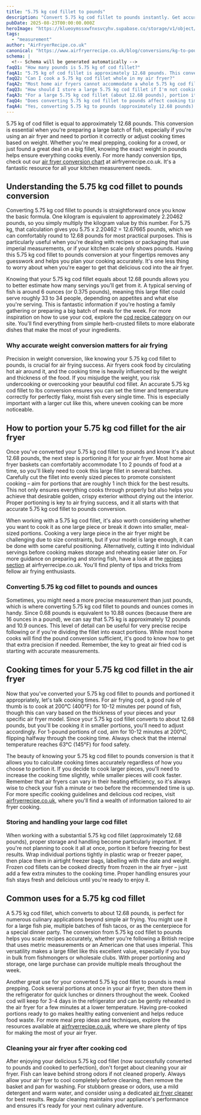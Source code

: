 ```yaml
---
title: "5.75 kg cod fillet to pounds"
description: "Convert 5.75 kg cod fillet to pounds instantly. Get accurate measurements for perfect air fryer cooking every time with our easy guide."
pubDate: 2025-08-23T00:00:00.000Z
heroImage: "https://klueoymssxwfnxsvcyhv.supabase.co/storage/v1/object/public/Shmucket/5-75-kg-cod-fillet-to-pounds.webp"
tags:
  - "measurement"
author: "AirFryerRecipe.co.uk"
canonical: "https://www.airfryerrecipe.co.uk/blog/conversions/kg-to-pounds/5-75-kg-cod-fillet-to-pounds"
schema: |
  <!-- Schema will be generated automatically -->
faqQ1: "How many pounds is 5.75 kg of cod fillet?"
faqA1: "5.75 kg of cod fillet is approximately 12.68 pounds. This conversion uses the standard formula where 1 kilogram equals about 2.20462 pounds. For most practical cooking purposes, you can round this to 12.7 pounds without significantly affecting your recipes or portioning."
faqQ2: "Can I cook a 5.75 kg cod fillet whole in my air fryer?"
faqA2: "Most home air fryers cannot accommodate a whole 5.75 kg cod fillet (approximately 12.68 pounds) due to size constraints. It's best to portion the fillet into smaller pieces that fit comfortably in your air fryer basket without overcrowding. This ensures proper air circulation and even cooking, giving you perfectly cooked cod every time."
faqQ3: "How should I store a large 5.75 kg cod fillet if I'm not cooking it all at once?"
faqA3: "For a large 5.75 kg cod fillet (about 12.68 pounds), portion it before storing for best results. Wrap individual portions tightly in plastic wrap or freezer paper, then place them in airtight freezer bags, removing as much air as possible. Label with the date and weight, and freeze for up to 3 months. Thaw in the refrigerator overnight before cooking."
faqQ4: "Does converting 5.75 kg cod fillet to pounds affect cooking time in the air fryer?"
faqA4: "Yes, converting 5.75 kg to pounds (approximately 12.68 pounds) helps determine accurate cooking times, but you'll be cooking portions rather than the whole fillet. For air frying, cook cod at 200°C (400°F) for 10-12 minutes per pound of fish. Since you'll portion the fillet, calculate cooking time based on each portion's weight rather than the total weight."
---
```

<p>5.75 kg of cod fillet is equal to approximately 12.68 pounds. This conversion is essential when you're preparing a large batch of fish, especially if you're using an air fryer and need to portion it correctly or adjust cooking times based on weight. Whether you're meal prepping, cooking for a crowd, or just found a great deal on a big fillet, knowing the exact weight in pounds helps ensure everything cooks evenly. For more handy conversion tips, check out our <a href="https://www.airfryerrecipe.co.uk/air-fryer-conversion-chart">air fryer conversion chart</a> at airfryerrecipe.co.uk. It's a fantastic resource for all your kitchen measurement needs.</p>

<h2>Understanding the 5.75 kg cod fillet to pounds conversion</h2>
<p>Converting 5.75 kg cod fillet to pounds is straightforward once you know the basic formula. One kilogram is equivalent to approximately 2.20462 pounds, so you simply multiply the kilogram value by this number. For 5.75 kg, that calculation gives you 5.75 x 2.20462 = 12.67665 pounds, which we can comfortably round to 12.68 pounds for most practical purposes. This is particularly useful when you're dealing with recipes or packaging that use imperial measurements, or if your kitchen scale only shows pounds. Having this 5.75 kg cod fillet to pounds conversion at your fingertips removes any guesswork and helps you plan your cooking accurately. It's one less thing to worry about when you're eager to get that delicious cod into the air fryer.</p>

<p>Knowing that your 5.75 kg cod fillet equals about 12.68 pounds allows you to better estimate how many servings you'll get from it. A typical serving of fish is around 6 ounces (or 0.375 pounds), meaning this large fillet could serve roughly 33 to 34 people, depending on appetites and what else you're serving. This is fantastic information if you're hosting a family gathering or preparing a big batch of meals for the week. For more inspiration on how to use your cod, explore the <a href="https://www.airfryerrecipe.co.uk/recipe-category/cod">cod recipe category</a> on our site. You'll find everything from simple herb-crusted fillets to more elaborate dishes that make the most of your ingredients.</p>

<h3>Why accurate weight conversion matters for air frying</h3>
<p>Precision in weight conversion, like knowing your 5.75 kg cod fillet to pounds, is crucial for air frying success. Air fryers cook food by circulating hot air around it, and the cooking time is heavily influenced by the weight and thickness of the food. If you misjudge the weight, you risk undercooking or overcooking your beautiful cod fillet. An accurate 5.75 kg cod fillet to lbs conversion ensures you can set the timer and temperature correctly for perfectly flaky, moist fish every single time. This is especially important with a larger cut like this, where uneven cooking can be more noticeable.</p>

<h2>How to portion your 5.75 kg cod fillet for the air fryer</h2>
<p>Once you've converted your 5.75 kg cod fillet to pounds and know it's about 12.68 pounds, the next step is portioning it for your air fryer. Most home air fryer baskets can comfortably accommodate 1 to 2 pounds of food at a time, so you'll likely need to cook this large fillet in several batches. Carefully cut the fillet into evenly sized pieces to promote consistent cooking – aim for portions that are roughly 1 inch thick for the best results. This not only ensures everything cooks through properly but also helps you achieve that desirable golden, crispy exterior without drying out the interior. Proper portioning is key to air frying success, and it all starts with that accurate 5.75 kg cod fillet to pounds conversion.</p>

<p>When working with a 5.75 kg cod fillet, it's also worth considering whether you want to cook it as one large piece or break it down into smaller, meal-sized portions. Cooking a very large piece in the air fryer might be challenging due to size constraints, but if your model is large enough, it can be done with some careful positioning. Alternatively, cutting it into individual servings before cooking makes storage and reheating easier later on. For more guidance on preparing and storing fish, have a look at the <a href="https://www.airfryerrecipe.co.uk/recipes">recipes section</a> at airfryerrecipe.co.uk. You'll find plenty of tips and tricks from fellow air frying enthusiasts.</p>

<h3>Converting 5.75 kg cod fillet to pounds and ounces</h3>
<p>Sometimes, you might need a more precise measurement than just pounds, which is where converting 5.75 kg cod fillet to pounds and ounces comes in handy. Since 0.68 pounds is equivalent to 10.88 ounces (because there are 16 ounces in a pound), we can say that 5.75 kg is approximately 12 pounds and 10.9 ounces. This level of detail can be useful for very precise recipe following or if you're dividing the fillet into exact portions. While most home cooks will find the pound conversion sufficient, it's good to know how to get that extra precision if needed. Remember, the key to great air fried cod is starting with accurate measurements.</p>

<h2>Cooking times for your 5.75 kg cod fillet in the air fryer</h2>
<p>Now that you've converted your 5.75 kg cod fillet to pounds and portioned it appropriately, let's talk cooking times. For air frying cod, a good rule of thumb is to cook at 200°C (400°F) for 10-12 minutes per pound of fish, though this can vary based on the thickness of your pieces and your specific air fryer model. Since your 5.75 kg cod fillet converts to about 12.68 pounds, but you'll be cooking it in smaller portions, you'll need to adjust accordingly. For 1-pound portions of cod, aim for 10-12 minutes at 200°C, flipping halfway through the cooking time. Always check that the internal temperature reaches 63°C (145°F) for food safety.</p>

<p>The beauty of knowing your 5.75 kg cod fillet to pounds conversion is that it allows you to calculate cooking times accurately regardless of how you choose to portion it. If you decide to cook larger pieces, you'll need to increase the cooking time slightly, while smaller pieces will cook faster. Remember that air fryers can vary in their heating efficiency, so it's always wise to check your fish a minute or two before the recommended time is up. For more specific cooking guidelines and delicious cod recipes, visit <a href="https://www.airfryerrecipe.co.uk/">airfryerrecipe.co.uk</a>, where you'll find a wealth of information tailored to air fryer cooking.</p>

<h3>Storing and handling your large cod fillet</h3>
<p>When working with a substantial 5.75 kg cod fillet (approximately 12.68 pounds), proper storage and handling become particularly important. If you're not planning to cook it all at once, portion it before freezing for best results. Wrap individual portions tightly in plastic wrap or freezer paper, then place them in airtight freezer bags, labelling with the date and weight. Frozen cod fillets can be cooked directly from frozen in the air fryer – just add a few extra minutes to the cooking time. Proper handling ensures your fish stays fresh and delicious until you're ready to enjoy it.</p>

<h2>Common uses for a 5.75 kg cod fillet</h2>
<p>A 5.75 kg cod fillet, which converts to about 12.68 pounds, is perfect for numerous culinary applications beyond simple air frying. You might use it for a large fish pie, multiple batches of fish tacos, or as the centerpiece for a special dinner party. The conversion from 5.75 kg cod fillet to pounds helps you scale recipes accurately, whether you're following a British recipe that uses metric measurements or an American one that uses imperial. This versatility makes a large fillet like this excellent value, especially if you buy in bulk from fishmongers or wholesale clubs. With proper portioning and storage, one large purchase can provide multiple meals throughout the week.</p>

<p>Another great use for your converted 5.75 kg cod fillet to pounds is meal prepping. Cook several portions at once in your air fryer, then store them in the refrigerator for quick lunches or dinners throughout the week. Cooked cod will keep for 3-4 days in the refrigerator and can be gently reheated in the air fryer for a few minutes at a lower temperature. Having pre-cooked portions ready to go makes healthy eating convenient and helps reduce food waste. For more meal prep ideas and techniques, explore the resources available at <a href="https://www.airfryerrecipe.co.uk/">airfryerrecipe.co.uk</a>, where we share plenty of tips for making the most of your air fryer.</p>

<h3>Cleaning your air fryer after cooking cod</h3>
<p>After enjoying your delicious 5.75 kg cod fillet (now successfully converted to pounds and cooked to perfection), don't forget about cleaning your air fryer. Fish can leave behind strong odors if not cleaned properly. Always allow your air fryer to cool completely before cleaning, then remove the basket and pan for washing. For stubborn grease or odors, use a mild detergent and warm water, and consider using a dedicated <a href="https://www.airfryerrecipe.co.uk/air-fryer-cleaner">air fryer cleaner</a> for best results. Regular cleaning maintains your appliance's performance and ensures it's ready for your next culinary adventure.</p>
